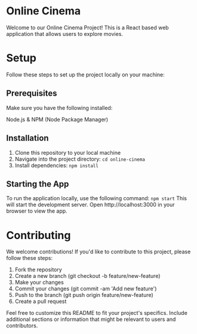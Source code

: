 # Online Cinema

Welcome to our Online Cinema Project! This is a React based web application that allows users to explore movies.

# Setup
Follow these steps to set up the project locally on your machine:

## Prerequisites
Make sure you have the following installed:

Node.js & NPM (Node Package Manager)
## Installation

1. Clone this repository to your local machine
2. Navigate into the project directory:
`cd online-cinema`
3. Install dependencies:
`npm install`

## Starting the App
To run the application locally, use the following command:
`npm start`
This will start the development server. Open http://localhost:3000 in your browser to view the app.

# Contributing
We welcome contributions! If you'd like to contribute to this project, please follow these steps:

1. Fork the repository
2. Create a new branch (git checkout -b feature/new-feature)
3. Make your changes
4. Commit your changes (git commit -am 'Add new feature')
5. Push to the branch (git push origin feature/new-feature)
6. Create a pull request

Feel free to customize this README to fit your project's specifics. Include additional sections or information that might be relevant to users and contributors.
